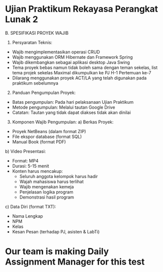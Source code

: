 # Ujian Praktikum Rekayasa Perangkat Lunak 2


B. SPESIFIKASI PROYEK WAJIB
1. Persyaratan Teknis:
- Wajib mengimplementasikan operasi CRUD
- Wajib menggunakan ORM Hibernate dan Framework Spring
- Wajib dikembangkan sebagai aplikasi desktop Java Swing
- Tema proyek bebas namun tidak boleh sama dengan teman sekelas, list tema projek sekelas Maximal dikumpulkan ke PJ H-1 Pertemuan ke-7
- Dilarang menggunakan proyek ACT/LA yang telah digunakan pada praktikum sebelumnya

2. Panduan Pengumpulan Proyek:
- Batas pengumpulan: Pada hari pelaksanaan Ujian Praktikum
- Metode pengumpulan: Melalui tautan Google Drive
- Catatan: Tautan yang tidak dapat diakses tidak akan dinilai

3. Komponen Wajib Pengumpulan:
a) Berkas Proyek:
- Proyek NetBeans (dalam format ZIP)
- File ekspor database (format SQL)
- Manual Book (format PDF)

b) Video Presentasi:
- Format: MP4
- Durasi: 5-15 menit
- Konten harus mencakup:
  - Seluruh anggota kelompok harus hadir
  - Wajah mahasiswa harus terlihat
  - Wajib mengenakan kemeja
  - Penjelasan logika program
  - Demonstrasi hasil program

c) Data Diri (format TXT):
- Nama Lengkap
- NPM
- Kelas
- Kesan Pesan (terhadap PJ, asisten & LabTi)


# Our team is making Daily Assignment Manager for this test

